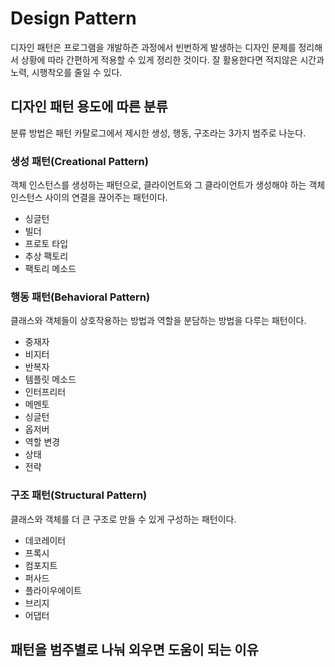 # Design Pattern

디자인 패턴은 프로그램을 개발하즌 과정에서 빈번하게 발생하는 디자인 문제를 정리해서 상황에 따라 간편하게 적용할 수 있게 정리한 것이다. 잘 활용한다면 적지않은 시간과 노력, 시행착오를 줄일 수 있다.



## 디자인 패턴 용도에 따른 분류

분류 방법은 패턴 카탈로그에서 제시한 생성, 행동, 구조라는 3가지 범주로 나눈다.



### 생성 패턴(Creational Pattern)

객체 인스턴스를 생성하는 패턴으로, 클라이언트와 그 클라이언트가 생성해야 하는 객체 인스턴스 사이의 연결을 끊어주는 패턴이다.

- 싱글턴
- 빌더
- 프로토 타입
- 추상 팩토리
- 팩토리 메소드



### 행동 패턴(Behavioral Pattern)

클래스와 객체들이 상호작용하는 방법과 역할을 분담하는 방법을 다루는 패턴이다.

- 중재자
- 비지터
- 반복자
- 템플릿 메소드
- 인터프리터
- 메멘토
- 싱글턴
- 옵저버
- 역할 변경
- 상태
- 전략



### 구조 패턴(Structural Pattern)

클래스와 객체를 더 큰 구조로 만들 수 있게 구성하는 패턴이다.

- 데코레이터
- 프록시
- 컴포지트
- 퍼사드
- 플라이우에이트
- 브리지
- 어댑터



## 패턴을 범주별로 나눠 외우면 도움이 되는 이유